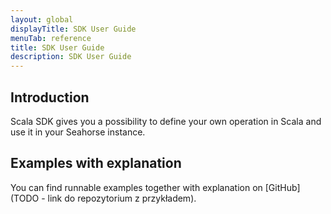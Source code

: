 ```yaml
---
layout: global
displayTitle: SDK User Guide
menuTab: reference
title: SDK User Guide
description: SDK User Guide
---
```


## Introduction
Scala SDK gives you a possibility to define your own operation in Scala and use it in your Seahorse instance.

## Examples with explanation
You can find runnable examples together with explanation on [GitHub](TODO - link do repozytorium z przykładem).

